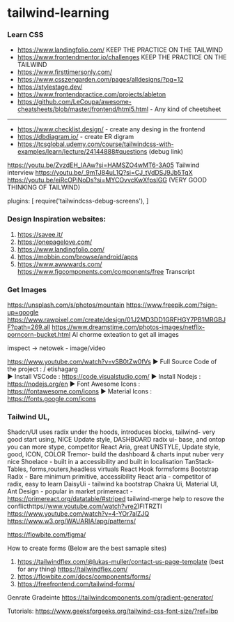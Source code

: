 # tailwind-learning


### Learn CSS
 - https://www.landingfolio.com/ KEEP THE PRACTICE ON THE TAILWIND
 - https://www.frontendmentor.io/challenges KEEP THE PRACTICE ON THE TAILWIND
 - https://www.firsttimersonly.com/
 - https://www.csszengarden.com/pages/alldesigns/?pg=12
 - https://stylestage.dev/
 - https://www.frontendpractice.com/projects/ableton
 - https://github.com/LeCoupa/awesome-cheatsheets/blob/master/frontend/html5.html - Any kind of cheetsheet

******************
 - https://www.checklist.design/ - create any desing in the frontend
 - https://dbdiagram.io/         - create ER digram
 - https://tcsglobal.udemy.com/course/tailwindcss-with-examples/learn/lecture/24144888#questions (debug link) 


 https://youtu.be/ZvzdEH_IAAw?si=HAMSZO4wMT6-3A05
 Tailwind interview
 https://youtu.be/_9mTJ84uL1Q?si=CJ_tVdDSJ9Jb5TqX
 https://youtu.be/eiRcOPiNoDs?si=MYCOvvcKwXfpsIGG (VERY GOOD THINKING OF TAILWIND)

  plugins: [
    require('tailwindcss-debug-screens'),
  ]



### Design Inspiration websites:
1. https://savee.it/
2. https://onepagelove.com/
3. https://www.landingfolio.com/
4. https://mobbin.com/browse/android/apps
5. https://www.awwwards.com/
https://www.figcomponents.com/components/free
Transcript


### Get Images
https://unsplash.com/s/photos/mountain
https://www.freepik.com/?sign-up=google
https://www.rawpixel.com/create/design/01J2MD3DD1GRFHGY7PB1MRGBJF?path=269.all
https://www.dreamstime.com/photos-images/netflix-porncorn-bucket.html
AI chorme exteation to get all images

imspect -> netowek - image/video

https://www.youtube.com/watch?v=vSB0tZw0fVs
► Full Source Code of the project :   / etishagarg  
► Install VSCode : https://code.visualstudio.com/
► Install Nodejs : https://nodejs.org/en
► Font Awesome Icons : https://fontawesome.com/icons
► Material Icons : https://fonts.google.com/icons


### Tailwind UL,
Shadcn/UI uses radix under the hoods, introduces blocks, tailwind- very good start using, NICE Update style, DASHBOARD
radix ui- base, and ontop you can more stype, competitor React Aria, great UNSTYLE, Update style, good, ICON, COLOR
Tremor- build the dashboard & charts input nuber very nice
Shoelace - built in a
accessibility and built in localisation
TanStack- Tables, forms,routers,headless virtuals
React Hook formsforms
Bootstrap
Radix - Bare minimum primitive, accessibility
React aria - competitor of radix,
easy to learn
DaisyUi - tailwind ka bootstrap
Chakra Ui,
Material UI,
Ant Design - popular in market
primereact - https://primereact.org/datatable/#striped
tailwind-merge help to resove the conflicthttps//www.youtube.com/watch?vre2)FITRZTI
https://www.youtube.com/watch?v=4-YOr7alZJQ
https://www.w3.org/WA\/ARIA/apg/patterns/

https://flowbite.com/figma/

How to create forms (Below are the best samaple sites)
1. https://tailwindflex.com/@lukas-muller/contact-us-page-template (best for any thing)
    https://tailwindflex.com/
2. https://flowbite.com/docs/components/forms/
3. https://freefrontend.com/tailwind-forms/

Genrate Gradeinte
https://tailwindcomponents.com/gradient-generator/

Tutorials:
https://www.geeksforgeeks.org/tailwind-css-font-size/?ref=lbp
